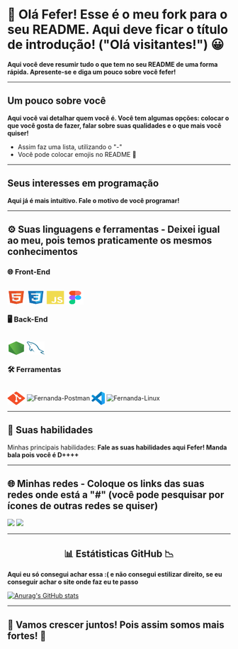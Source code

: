 # 👋 Olá Fefer! Esse é o meu fork para o seu README. Aqui deve ficar o título de introdução! ("Olá visitantes!") 😀

**Aqui você deve resumir tudo o que tem no seu README de uma forma rápida. Apresente-se e diga um pouco sobre você fefer!**

---

## Um pouco sobre você
**Aqui você vai detalhar quem você é. Você tem algumas opções: colocar o que você gosta de fazer, falar sobre suas qualidades e o que mais você quiser!**

- Assim faz uma lista, utilizando o "-"
- Você pode colocar emojis no README 🤝

---

## Seus interesses em programação
**Aqui já é mais intuitivo. Fale o motivo de você programar!**

---

## ⚙️ Suas linguagens e ferramentas - Deixei igual ao meu, pois temos praticamente os mesmos conhecimentos

### 🌐 Front-End
<div style="display: inline_block"><br>
  <img align="center" alt="Fernanda-HTML" height="30" width="40" src="https://raw.githubusercontent.com/devicons/devicon/master/icons/html5/html5-original.svg">
  <img align="center" alt="Fernanda-CSS" height="30" width="40" src="https://raw.githubusercontent.com/devicons/devicon/master/icons/css3/css3-original.svg">
  <img align="center" alt="Fernanda-Js" height="30" width="40" src="https://raw.githubusercontent.com/devicons/devicon/master/icons/javascript/javascript-plain.svg">
  <img align="center" alt="Fernanda-Figma" height="30" width="40" src="https://raw.githubusercontent.com/devicons/devicon/master/icons/figma/figma-original.svg">
</div>

### 🖥️ Back-End
<div style="display: inline_block"><br>
  <img align="center" alt="Fernanda-NodeJs" height="30" width="40" src="https://raw.githubusercontent.com/devicons/devicon/master/icons/nodejs/nodejs-original.svg">
  <img align="center" alt="Fernanda-SQL" height="30" width="40" src="https://raw.githubusercontent.com/devicons/devicon/master/icons/mysql/mysql-original.svg">
</div>

### 🛠️ Ferramentas
<div style="display: inline_block"><br>
  <img align="center" alt="Fernanda-Git" height="30" width="40" src="https://raw.githubusercontent.com/devicons/devicon/master/icons/git/git-original.svg">
  <img align="center" alt="Fernanda-Postman" height="30" width="40" src="https://www.vectorlogo.zone/logos/getpostman/getpostman-icon.svg">
  <img align="center" alt="Fernanda-VSCode" height="30" width="30" src="https://raw.githubusercontent.com/devicons/devicon/master/icons/vscode/vscode-original.svg">
  <img align="center" alt="Fernanda-Linux" height="30" width="40" src="https://cdn.jsdelivr.net/gh/devicons/devicon@latest/icons/linux/linux-original.svg">
</div>

---

## 💼 Suas habilidades
Minhas principais habilidades:
**Fale as suas habilidades aqui Fefer! Manda bala pois você é D++++**

---

## 🌐 Minhas redes - Coloque os links das suas redes onde está a "#" (você pode pesquisar por ícones de outras redes se quiser)
<div> 
  <a href="#"><img src="https://img.shields.io/badge/-Gmail-%23333?style=for-the-badge&logo=gmail&logoColor=white" target="_blank"></a>
  <a href="#" target="_blank"><img src="https://img.shields.io/badge/-LinkedIn-%230077B5?style=for-the-badge&logo=linkedin&logoColor=white" target="_blank"></a>  
</div>

---

<h2 align="center">📊 Estátisticas GitHub 📉</h2> 

**Aqui eu só consegui achar essa :( e não consegui estilizar direito, se eu conseguir achar o site onde faz eu te passo**

[![Anurag's GitHub stats](https://github-readme-stats.vercel.app/api?username=F3rNnd4)](https://github.com/anuraghazra/github-readme-stats)

---

## **💬 Vamos crescer juntos! Pois assim somos mais fortes!** 🚀
